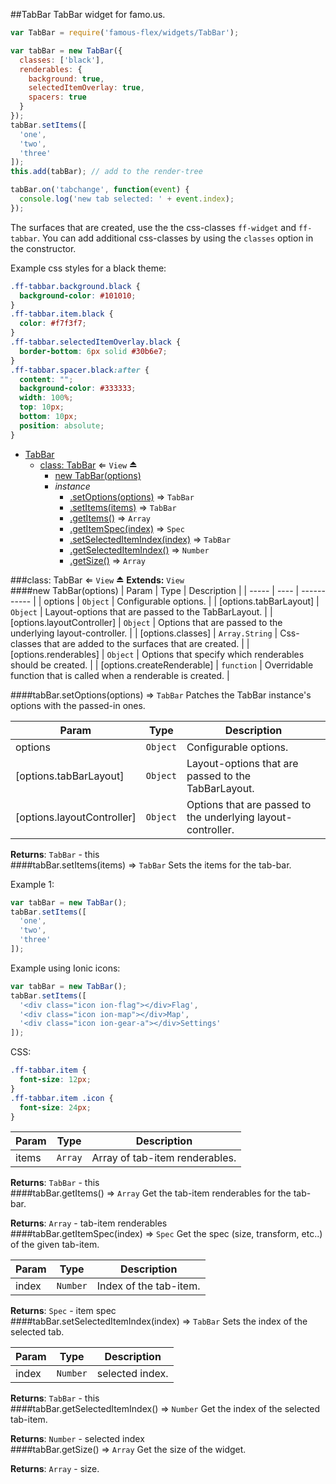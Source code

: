 <a name="module_TabBar"></a>
##TabBar
TabBar widget for famo.us.

```javascript
var TabBar = require('famous-flex/widgets/TabBar');

var tabBar = new TabBar({
  classes: ['black'],
  renderables: {
    background: true,
    selectedItemOverlay: true,
    spacers: true
  }
});
tabBar.setItems([
  'one',
  'two',
  'three'
]);
this.add(tabBar); // add to the render-tree

tabBar.on('tabchange', function(event) {
  console.log('new tab selected: ' + event.index);
});
```

The surfaces that are created, use the the css-classes `ff-widget` and `ff-tabbar`.
You can add additional css-classes by using the `classes` option in the constructor.

Example css styles for a black theme:

```css
.ff-tabbar.background.black {
  background-color: #101010;
}
.ff-tabbar.item.black {
  color: #f7f3f7;
}
.ff-tabbar.selectedItemOverlay.black {
  border-bottom: 6px solid #30b6e7;
}
.ff-tabbar.spacer.black:after {
  content: "";
  background-color: #333333;
  width: 100%;
  top: 10px;
  bottom: 10px;
  position: absolute;
}
```


* [TabBar](#module_TabBar)
  * [class: TabBar](#exp_module_TabBar--TabBar) ⇐ <code>View</code> ⏏
    * [new TabBar(options)](#new_module_TabBar--TabBar_new)
    * _instance_
      * [.setOptions(options)](#module_TabBar--TabBar#setOptions) ⇒ <code>TabBar</code>
      * [.setItems(items)](#module_TabBar--TabBar#setItems) ⇒ <code>TabBar</code>
      * [.getItems()](#module_TabBar--TabBar#getItems) ⇒ <code>Array</code>
      * [.getItemSpec(index)](#module_TabBar--TabBar#getItemSpec) ⇒ <code>Spec</code>
      * [.setSelectedItemIndex(index)](#module_TabBar--TabBar#setSelectedItemIndex) ⇒ <code>TabBar</code>
      * [.getSelectedItemIndex()](#module_TabBar--TabBar#getSelectedItemIndex) ⇒ <code>Number</code>
      * [.getSize()](#module_TabBar--TabBar#getSize) ⇒ <code>Array</code>

<a name="exp_module_TabBar--TabBar"></a>
###class: TabBar ⇐ <code>View</code> ⏏
**Extends:** <code>View</code>  
<a name="new_module_TabBar--TabBar_new"></a>
####new TabBar(options)
| Param | Type | Description |
| ----- | ---- | ----------- |
| options | <code>Object</code> | Configurable options. |
| \[options.tabBarLayout\] | <code>Object</code> | Layout-options that are passed to the TabBarLayout. |
| \[options.layoutController\] | <code>Object</code> | Options that are passed to the underlying layout-controller. |
| \[options.classes\] | <code>Array.String</code> | Css-classes that are added to the surfaces that are created. |
| \[options.renderables\] | <code>Object</code> | Options that specify which renderables should be created. |
| \[options.createRenderable\] | <code>function</code> | Overridable function that is called when a renderable is created. |

<a name="module_TabBar--TabBar#setOptions"></a>
####tabBar.setOptions(options) ⇒ <code>TabBar</code>
Patches the TabBar instance's options with the passed-in ones.

| Param | Type | Description |
| ----- | ---- | ----------- |
| options | <code>Object</code> | Configurable options. |
| \[options.tabBarLayout\] | <code>Object</code> | Layout-options that are passed to the TabBarLayout. |
| \[options.layoutController\] | <code>Object</code> | Options that are passed to the underlying layout-controller. |

**Returns**: <code>TabBar</code> - this  
<a name="module_TabBar--TabBar#setItems"></a>
####tabBar.setItems(items) ⇒ <code>TabBar</code>
Sets the items for the tab-bar.

Example 1:

```javascript
var tabBar = new TabBar();
tabBar.setItems([
  'one',
  'two',
  'three'
]);
```

Example using Ionic icons:

```javascript
var tabBar = new TabBar();
tabBar.setItems([
  '<div class="icon ion-flag"></div>Flag',
  '<div class="icon ion-map"></div>Map',
  '<div class="icon ion-gear-a"></div>Settings'
]);
```

CSS:

```css
.ff-tabbar.item {
  font-size: 12px;
}
.ff-tabbar.item .icon {
  font-size: 24px;
}
```

| Param | Type | Description |
| ----- | ---- | ----------- |
| items | <code>Array</code> | Array of tab-item renderables. |

**Returns**: <code>TabBar</code> - this  
<a name="module_TabBar--TabBar#getItems"></a>
####tabBar.getItems() ⇒ <code>Array</code>
Get the tab-item renderables for the tab-bar.

**Returns**: <code>Array</code> - tab-item renderables  
<a name="module_TabBar--TabBar#getItemSpec"></a>
####tabBar.getItemSpec(index) ⇒ <code>Spec</code>
Get the spec (size, transform, etc..) of the given tab-item.

| Param | Type | Description |
| ----- | ---- | ----------- |
| index | <code>Number</code> | Index of the tab-item. |

**Returns**: <code>Spec</code> - item spec  
<a name="module_TabBar--TabBar#setSelectedItemIndex"></a>
####tabBar.setSelectedItemIndex(index) ⇒ <code>TabBar</code>
Sets the index of the selected tab.

| Param | Type | Description |
| ----- | ---- | ----------- |
| index | <code>Number</code> | selected index. |

**Returns**: <code>TabBar</code> - this  
<a name="module_TabBar--TabBar#getSelectedItemIndex"></a>
####tabBar.getSelectedItemIndex() ⇒ <code>Number</code>
Get the index of the selected tab-item.

**Returns**: <code>Number</code> - selected index  
<a name="module_TabBar--TabBar#getSize"></a>
####tabBar.getSize() ⇒ <code>Array</code>
Get the size of the widget.

**Returns**: <code>Array</code> - size.  
